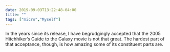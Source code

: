 ```yaml
---
date: 2019-09-03T13:22:48-04:00
title: ""
tags: ["micro","Myself"]
---
```

In the years since its release, I have begrudgingly accepted that the 2005 Hitchhiker’s Guide to the Galaxy movie is not that great. The hardest part of that acceptance, though, is how amazing some of its constituent parts are.
